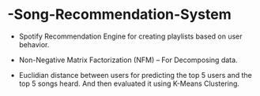 # -Song-Recommendation-System
- Spotify Recommendation Engine for creating playlists based on user behavior.

- Non-Negative Matrix Factorization (NFM) – For Decomposing data.

- Euclidian distance between users for predicting the top 5 users and the top 5 songs heard. And then evaluated it using K-Means Clustering.


